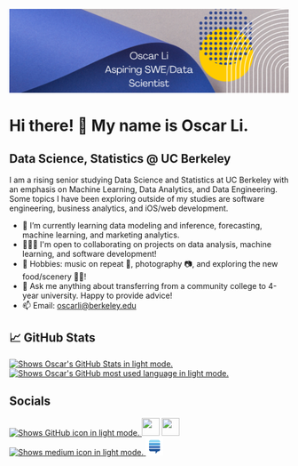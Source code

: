 ![](https://github.com/oscar6688/oscar6688/blob/main/Banner%20Aspiring%20Short.png)


<!-- **oscar6688/oscar6688** is a ✨ _special_ ✨ repository because its `README.md` (this file) appears on your GitHub profile. -->
Hi there! 👋 My name is Oscar Li.
=============================

Data Science, Statistics @ UC Berkeley
----------------------------------------

I am a rising senior studying Data Science and Statistics at UC Berkeley with an emphasis on Machine Learning, Data Analytics, and Data Engineering. Some topics I have been exploring outside of my studies are software engineering, business analytics, and iOS/web development. 

- 🌱 I’m currently learning data modeling and inference, forecasting, machine learning, and marketing analytics. 
- 🧑‍🤝‍🧑 I'm open to collaborating on projects on data analysis, machine learning, and software development! 
- 🕺 Hobbies: music on repeat 🎵, photography 📷, and exploring the new food/scenery 🍲🌄!
- 💬 Ask me anything about transferring from a community college to 4-year university. Happy to provide advice! 
- 📫 Email: oscarli@berkeley.edu 

## 📈 GitHub Stats 

<a href="https://github.com/oscar/github-readme-stats">
<picture float = "left", align = "middle">
  <source media="(prefers-color-scheme: dark)" srcset="https://github-readme-stats.vercel.app/api?username=oscar6688&theme=dracula&count_private=true" width = "50%">
  <img alt="Shows Oscar's GitHub Stats in light mode." src="https://github-readme-stats.vercel.app/api?username=oscar6688&theme=default&count_private=true" width = "50%">
</picture>
<a href="https://github.com/oscar/github-readme-stats">
<picture float = "left">
  <source media="(prefers-color-scheme: dark)" srcset="https://github-readme-stats.vercel.app/api/top-langs/?username=oscar6688&layout=compact&langs_count=6&theme=dracula&count_private=true" width = "41.87%">
  <img alt="Shows Oscar's GitHub most used language in light mode." src="https://github-readme-stats.vercel.app/api/top-langs/?username=oscar6688&layout=compact&langs_count=6&theme=default&count_private=true" width = "41.87%">
</picture>
</a>

## Socials

<p align="left">
  
  <a href="https://www.github.com/oscar6688" target="_blank" rel="noreferrer"> 
    <picture>
    <source media="(prefers-color-scheme: dark)" srcset="https://raw.githubusercontent.com/danielcranney/readme-generator/main/public/icons/socials/github-dark.svg" width="32" height="32">
    <img alt="Shows GitHub icon in light mode." src="https://raw.githubusercontent.com/danielcranney/readme-generator/main/public/icons/socials/github.svg" width="32" height="32">
  </picture>
  </a>
  <a href="https://www.linkedin.com/in/haosheng-oscarli/" target="_blank" rel="noreferrer"><img src="https://raw.githubusercontent.com/danielcranney/readme-generator/main/public/icons/socials/linkedin.svg" width="32" height="32" /></a>
  <a href="https://stackoverflow.com/users/20875047/oscar-li" target="_blank" rel="noreferrer"><img src="https://raw.githubusercontent.com/danielcranney/readme-generator/main/public/icons/socials/stackoverflow.svg" width="32" height="32" /></a>
  <a href="https://medium.com/@li.oscar1" target="_blank" rel="noreferrer"> 
    <picture>
    <source media="(prefers-color-scheme: dark)" srcset="https://raw.githubusercontent.com/danielcranney/readme-generator/main/public/icons/socials/medium-dark.svg" width="32" height="32">
    <img alt="Shows medium icon in light mode." src="https://raw.githubusercontent.com/danielcranney/readme-generator/main/public/icons/socials/medium.svg" width="32" height="32">
  </picture>
  </a>
  <a href="https://meta.stackexchange.com/users/1305683/oscar-li" target="_blank" rel="noreferrer"><img src="https://github.com/oscar6688/oscar6688/blob/main/se-icon.svg" width="32" height="32" /></a></p> 

